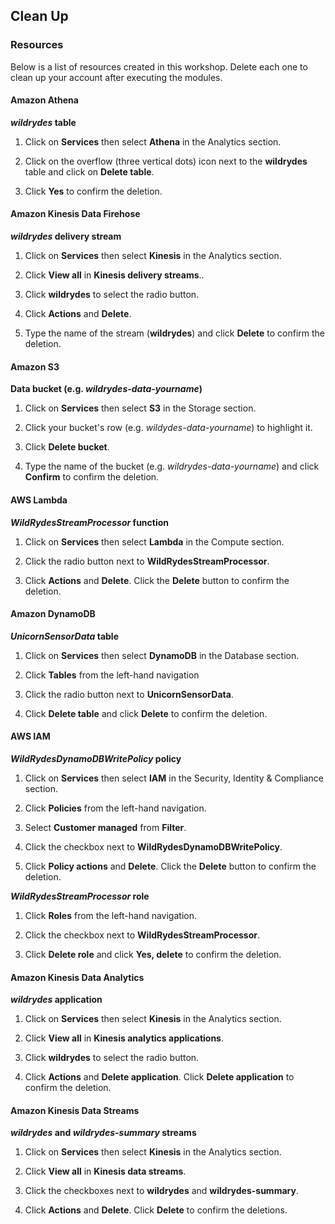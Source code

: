 ## Clean Up

### Resources

Below is a list of resources created in this workshop. Delete each one to clean
up your account after executing the modules.

#### Amazon Athena

**_wildrydes_ table**

1. Click on **Services** then select **Athena** in the Analytics section.

1. Click on the overflow (three vertical dots) icon next to the **wildrydes**
   table and click on **Delete table**.

1. Click **Yes** to confirm the deletion.

#### Amazon Kinesis Data Firehose

**_wildrydes_ delivery stream**

1. Click on **Services** then select **Kinesis** in the Analytics section.

1. Click **View all** in **Kinesis delivery streams**..

1. Click **wildrydes** to select the radio button.

1. Click **Actions** and **Delete**.

1. Type the name of the stream (**wildrydes**) and click **Delete** to confirm
   the deletion.

#### Amazon S3

**Data bucket (e.g. _wildrydes-data-yourname_)**

1. Click on **Services** then select **S3** in the Storage section.

1. Click your bucket's row (e.g. _wildydes-data-yourname_) to highlight it.

1. Click **Delete bucket**.

1. Type the name of the bucket (e.g. _wildrydes-data-yourname_) and click
   **Confirm** to confirm the deletion.

#### AWS Lambda

**_WildRydesStreamProcessor_ function**

1. Click on **Services** then select **Lambda** in the Compute section.

1. Click the radio button next to **WildRydesStreamProcessor**.

1. Click **Actions** and **Delete**. Click the **Delete** button to confirm the
   deletion.

#### Amazon DynamoDB

**_UnicornSensorData_ table**

1. Click on **Services** then select **DynamoDB** in the Database section.

1. Click **Tables** from the left-hand navigation 

1. Click the radio button next to **UnicornSensorData**.

1. Click **Delete table** and click **Delete** to confirm the deletion.

#### AWS IAM

**_WildRydesDynamoDBWritePolicy_ policy**

1. Click on **Services** then select **IAM** in the Security, Identity &
   Compliance section.

1. Click **Policies** from the left-hand navigation.

1. Select **Customer managed** from **Filter**.

1. Click the checkbox next to **WildRydesDynamoDBWritePolicy**.

1. Click **Policy actions** and **Delete**. Click the **Delete** button to
   confirm the deletion.

**_WildRydesStreamProcessor_ role**

1. Click **Roles** from the left-hand navigation.

1. Click the checkbox next to **WildRydesStreamProcessor**.

1. Click **Delete role** and click **Yes, delete** to confirm the deletion.

#### Amazon Kinesis Data Analytics

**_wildrydes_ application**

1. Click on **Services** then select **Kinesis** in the Analytics section.

1. Click **View all** in **Kinesis analytics applications**.

1. Click **wildrydes** to select the radio button.

1. Click **Actions** and **Delete application**. Click **Delete application** to
   confirm the deletion.

#### Amazon Kinesis Data Streams

**_wildrydes_ and _wildrydes-summary_ streams**

1. Click on **Services** then select **Kinesis** in the Analytics section.

1. Click **View all** in **Kinesis data streams**.

1. Click the checkboxes next to **wildrydes** and **wildrydes-summary**.

1. Click **Actions** and  **Delete**. Click **Delete** to confirm the deletions.
